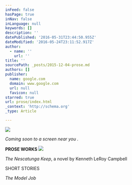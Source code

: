 ```yaml
---
inFeed: false
hasPage: true
inNav: false
inLanguage: null
keywords: []
description: ''
datePublished: '2016-05-31T23:44:50.955Z'
dateModified: '2016-05-24T23:11:52.917Z'
author:
  - name: ''
    url: ''
title: ''
sourcePath: _posts/2015-12-04-prose.md
authors: []
publisher:
  name: google.com
  domain: www.google.com
  url: null
  favicon: null
starred: true
url: prose/index.html
_context: 'http://schema.org'
_type: Article

---
```

![](https://the-grid-user-content.s3-us-west-2.amazonaws.com/61dde1ef-7241-48c4-9f5f-ba1f0a0343f4.png)

_Coming soon to a screen near you ._

**PROSE WORKS**
![](https://the-grid-user-content.s3-us-west-2.amazonaws.com/9efcd370-4a1e-45d4-9ebc-f6278a0ede2e.jpg)

_The Nescatunga Keep_, a novel by Kenneth LeRoy Campbell

SHORT STORIES

_The Model Job_
